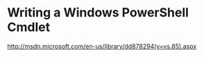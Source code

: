 <!--
id: 3258306667
link: http://kevinisom.info/post/3258306667/writing-a-windows-powershell-cmdlet
slug: writing-a-windows-powershell-cmdlet
date: Sun Feb 13 2011 10:32:57 GMT+1300 (NZDT)
raw: {"blog_name":"kevinisom","id":3258306667,"post_url":"http://kevinisom.info/post/3258306667/writing-a-windows-powershell-cmdlet","slug":"writing-a-windows-powershell-cmdlet","type":"link","date":"2011-02-12 21:32:57 GMT","timestamp":1297546377,"state":"published","format":"html","reblog_key":"Ku0ZKKRW","tags":[],"short_url":"http://tmblr.co/Zw68Yy32DT1h","highlighted":[],"feed_item":"http://msdn.microsoft.com/en-us/library/dd878294(v=vs.85).aspx","from_feed_id":"650234","note_count":0,"title":"Writing a Windows PowerShell Cmdlet","url":"http://msdn.microsoft.com/en-us/library/dd878294(v=vs.85).aspx","description":""}
publish: 2011-02-013
tags: 
title: Writing a Windows PowerShell Cmdlet
-->


Writing a Windows PowerShell Cmdlet
===================================

<http://msdn.microsoft.com/en-us/library/dd878294(v=vs.85).aspx>

